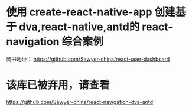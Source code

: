 # 使用 create-react-native-app 创建基于 dva,react-native,antd的 react-navigation 综合案例
简书地址： https://github.com/Sawyer-china/react-user-dashboard 

# 该库已被弃用，请查看
https://github.com/Sawyer-china/react-navigation-dva-antd
